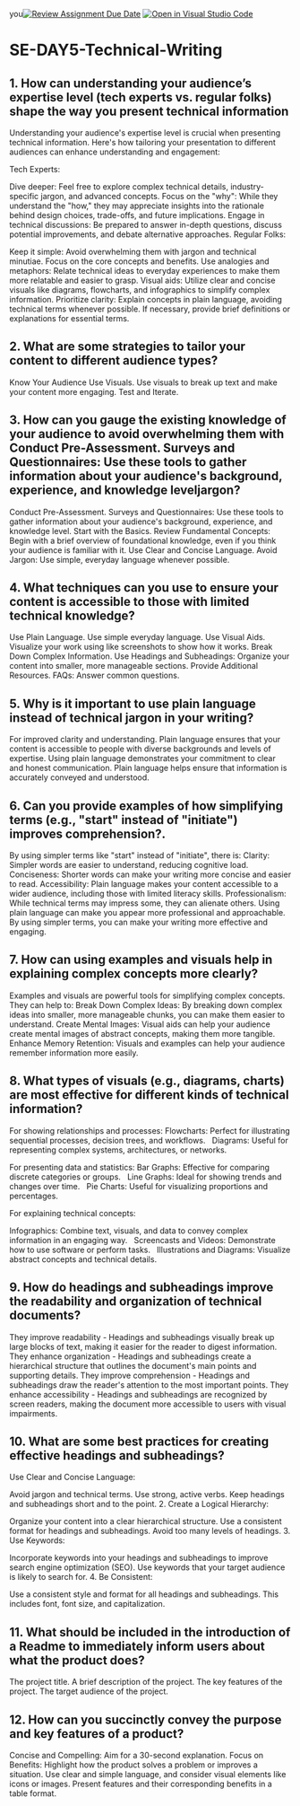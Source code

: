 you[![Review Assignment Due Date](https://classroom.github.com/assets/deadline-readme-button-22041afd0340ce965d47ae6ef1cefeee28c7c493a6346c4f15d667ab976d596c.svg)](https://classroom.github.com/a/zsAR-pyY)
[![Open in Visual Studio Code](https://classroom.github.com/assets/open-in-vscode-2e0aaae1b6195c2367325f4f02e2d04e9abb55f0b24a779b69b11b9e10269abc.svg)](https://classroom.github.com/online_ide?assignment_repo_id=17240503&assignment_repo_type=AssignmentRepo)
# SE-DAY5-Technical-Writing
## 1. How can understanding your audience’s expertise level (tech experts vs. regular folks) shape the way you present technical information
Understanding your audience's expertise level is crucial when presenting technical information. Here's how tailoring your presentation to different audiences can enhance understanding and engagement:

Tech Experts:

Dive deeper: Feel free to explore complex technical details, industry-specific jargon, and advanced concepts.
Focus on the "why": While they understand the "how," they may appreciate insights into the rationale behind design choices, trade-offs, and future implications.
Engage in technical discussions: Be prepared to answer in-depth questions, discuss potential improvements, and debate alternative approaches.
Regular Folks:

Keep it simple: Avoid overwhelming them with jargon and technical minutiae. Focus on the core concepts and benefits.
Use analogies and metaphors: Relate technical ideas to everyday experiences to make them more relatable and easier to grasp.
Visual aids: Utilize clear and concise visuals like diagrams, flowcharts, and infographics to simplify complex information.
Prioritize clarity: Explain concepts in plain language, avoiding technical terms whenever possible. If necessary, provide brief definitions or explanations for essential terms.
## 2. What are some strategies to tailor your content to different audience types?
Know Your Audience
Use Visuals. Use visuals to break up text and make your content more engaging.
Test and Iterate.
## 3. How can you gauge the existing knowledge of your audience to avoid overwhelming them with Conduct Pre-Assessment. Surveys and Questionnaires: Use these tools to gather information about your audience's background, experience, and knowledge leveljargon?
Conduct Pre-Assessment. Surveys and Questionnaires: Use these tools to gather information about your audience's background, experience, and knowledge level.
Start with the Basics. Review Fundamental Concepts: Begin with a brief overview of foundational knowledge, even if you think your audience is familiar with it.
Use Clear and Concise Language. Avoid Jargon: Use simple, everyday language whenever possible.
## 4. What techniques can you use to ensure your content is accessible to those with limited technical knowledge?
Use Plain Language. Use simple everyday language.
Use Visual Aids. Visualize your work using like screenshots to show how it works.
Break Down Complex Information. Use Headings and Subheadings: Organize your content into smaller, more manageable sections.
 Provide Additional Resources. FAQs: Answer common questions.
## 5. Why is it important to use plain language instead of technical jargon in your writing?
For improved clarity and understanding.
Plain language ensures that your content is accessible to people with diverse backgrounds and levels of expertise.
Using plain language demonstrates your commitment to clear and honest communication.
 Plain language helps ensure that information is accurately conveyed and understood.
## 6. Can you provide examples of how simplifying terms (e.g., "start" instead of "initiate") improves comprehension?.
By using simpler terms like "start" instead of "initiate", there is:
Clarity: Simpler words are easier to understand, reducing cognitive load.
Conciseness: Shorter words can make your writing more concise and easier to read.
Accessibility: Plain language makes your content accessible to a wider audience, including those with limited literacy skills.
Professionalism: While technical terms may impress some, they can alienate others. Using plain language can make you appear more professional and approachable.
By using simpler terms, you can make your writing more effective and engaging.
## 7. How can using examples and visuals help in explaining complex concepts more clearly?
Examples and visuals are powerful tools for simplifying complex concepts. They can help to:
Break Down Complex Ideas: By breaking down complex ideas into smaller, more manageable chunks, you can make them easier to understand.
Create Mental Images: Visual aids can help your audience create mental images of abstract concepts, making them more tangible.
Enhance Memory Retention: Visuals and examples can help your audience remember information more easily.
## 8. What types of visuals (e.g., diagrams, charts) are most effective for different kinds of technical information?
For showing relationships and processes:
Flowcharts: Perfect for illustrating sequential processes, decision trees, and workflows.   
Diagrams: Useful for representing complex systems, architectures, or networks.

For presenting data and statistics:
Bar Graphs: Effective for comparing discrete categories or groups.   
Line Graphs: Ideal for showing trends and changes over time.   
Pie Charts: Useful for visualizing proportions and percentages.

For explaining technical concepts:

Infographics: Combine text, visuals, and data to convey complex information in an engaging way.   
Screencasts and Videos: Demonstrate how to use software or perform tasks.   
Illustrations and Diagrams: Visualize abstract concepts and technical details.
## 9. How do headings and subheadings improve the readability and organization of technical documents?
They improve readability -  Headings and subheadings visually break up large blocks of text, making it easier for the reader to digest information.
They enhance organization - Headings and subheadings create a hierarchical structure that outlines the document's main points and supporting details.
They improve comprehension - Headings and subheadings draw the reader's attention to the most important points.
They enhance accessibility - Headings and subheadings are recognized by screen readers, making the document more accessible to users with visual impairments.
## 10. What are some best practices for creating effective headings and subheadings?
Use Clear and Concise Language:

Avoid jargon and technical terms.
Use strong, active verbs.
Keep headings and subheadings short and to the point.
2. Create a Logical Hierarchy:

Organize your content into a clear hierarchical structure.
Use a consistent format for headings and subheadings.
Avoid too many levels of headings.
3. Use Keywords:

Incorporate keywords into your headings and subheadings to improve search engine optimization (SEO).
Use keywords that your target audience is likely to search for.
4. Be Consistent:

Use a consistent style and format for all headings and subheadings.
This includes font, font size, and capitalization.
## 11. What should be included in the introduction of a Readme to immediately inform users about what the product does?
The project title.
A brief description of the project.
The key features of the project.
The target audience of the project.
## 12. How can you succinctly convey the purpose and key features of a product?
Concise and Compelling: Aim for a 30-second explanation.
Focus on Benefits: Highlight how the product solves a problem or improves a situation.
Use clear and simple language, and consider visual elements like icons or images.
Present features and their corresponding benefits in a table format.
